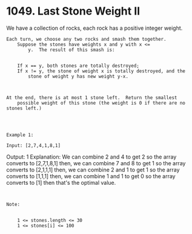 # 1049. Last Stone Weight II

We have a collection of rocks, each rock has a positive integer weight.

    Each turn, we choose any two rocks and smash them together. 
        Suppose the stones have weights x and y with x <=
            y.  The result of this smash is:

    
        If x == y, both stones are totally destroyed;
        If x != y, the stone of weight x is totally destroyed, and the
            stone of weight y has new weight y-x.
        
    

    At the end, there is at most 1 stone left.  Return the smallest
        possible weight of this stone (the weight is 0 if there are no stones left.)
    

     

    Example 1:

    Input: [2,7,4,1,8,1]
Output: 1
Explanation: 
We can combine 2 and 4 to get 2 so the array converts to [2,7,1,8,1] then,
we can combine 7 and 8 to get 1 so the array converts to [2,1,1,1] then,
we can combine 2 and 1 to get 1 so the array converts to [1,1,1] then,
we can combine 1 and 1 to get 0 so the array converts to [1] then that's the optimal value.

     

    Note:

    
        1 <= stones.length <= 30
        1 <= stones[i] <= 100